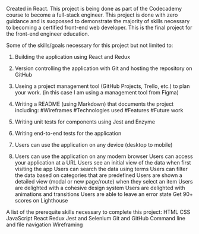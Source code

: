 Created in React. This project is being done as part of the Codecademy course to become a full-stack engineer. This project is done with zero guidance and is suopossed to demonstrate the majority of skills necessary to becoming a certified front-end web developer. This is the final project for the front-end engineer education.

Some of the skills/goals necessary for this project but not limited to:

1. Building the application using React and Redux
2. Version controlling the application with Git and hosting the repository on GitHub
3. Useing a project management tool (GitHub Projects, Trello, etc.) to plan your work. (in this case I am using a management tool from Figma)
4. Writing a README (using Markdown) that documents the project including:
    #Wireframes
    #Technologies used
    #Features
    #Future work

5. Writing unit tests for components using Jest and Enzyme
6. Writing end-to-end tests for the application
7. Users can use the application on any device (desktop to mobile)
8. Users can use the application on any modern browser
Users can access your application at a URL
Users see an initial view of the data when first visiting the app
Users can search the data using terms
Users can filter the data based on categories that are predefined
Users are shown a detailed view (modal or new page/route) when they select an item
Users are delighted with a cohesive design system
Users are delighted with animations and transitions
Users are able to leave an error state
Get 90+ scores on Lighthouse



A list of the prerequite skills necessary to complete this project:
HTML
CSS
JavaScript
React
Redux
Jest and Selenium
Git and GitHub
Command line and file navigation
Wireframing
